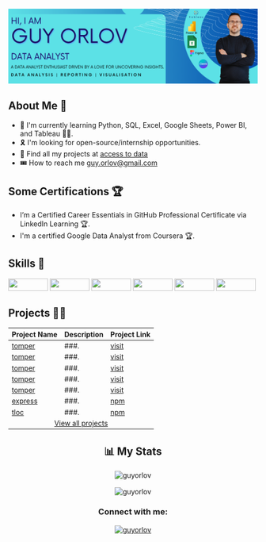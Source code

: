 <p align='center'>
<p dir="auto"><a target="_blank" rel="noopener noreferrer" href="Banner Cover Github Profile.png"><img src="Banner Cover Github Profile.png" style="max-width: 100%;"></a></p>

</p>

## About Me 👦
 
- 🤺 I&#39;m currently learning Python, SQL, Excel, Google Sheets, Power BI, and Tableau 👩‍💻. 
- 🎗 I&#39;m looking for open-source/internship opportunities. 
- 🎽 Find all my projects at [access to data](www.accesstodata.co.uk) 
- 🎟 How to reach me [guy.orlov@gmail.com](guy.orlov@gmail.com)
 
## Some Certifications 🏆
 
- I’m a Certified Career Essentials in GitHub Professional Certificate via LinkedIn Learning 🏆. 
- I&#39;m a certified Google Data Analyst from Coursera 🏆.

## Skills 💪
<p>
<!-- Google Chrome  -->
<img width='80px' height='25px' style="width:80px;height:25px" src='https://img.shields.io/badge/Google%20Chrome-4285F4?style=for-the-badge&amp;logo=GoogleChrome&amp;logoColor=white' />
<!-- MicrosoftSQLServer  -->
<img width='80px' height='25px' style="width:80px;height:25px" src='https://img.shields.io/badge/Microsoft%20SQL%20Sever-CC2927?style=for-the-badge&amp;logo=microsoft%20sql%20server&amp;logoColor=white' />
<!-- Microsoft Learn  -->
<img width='80px' height='25px' style="width:80px;height:25px" src='https://img.shields.io/badge/Microsoft_Learn-258ffa?style=for-the-badge&amp;logo=microsoft&amp;logoColor=white' />
<!-- Microsoft Excel  -->
<img width='80px' height='25px' style="width:80px;height:25px" src='https://img.shields.io/badge/Microsoft_Excel-217346?style=for-the-badge&amp;logo=microsoft-excel&amp;logoColor=white' />
<!-- Power Bi  -->
<img width='80px' height='25px' style="width:80px;height:25px" src='https://img.shields.io/badge/power_bi-F2C811?style=for-the-badge&amp;logo=powerbi&amp;logoColor=black' />
<!-- WordPress  -->
<img width='80px' height='25px' style="width:80px;height:25px" src='https://img.shields.io/badge/WordPress-%23117AC9.svg?style=for-the-badge&amp;logo=WordPress&amp;logoColor=white' />

</p>

## Projects 👷‍♂️

<table>
<thead>
  <tr>
    <th>Project Name</th>
    <th>Description</th>
    <th>Project Link</th>
  </tr>
</thead>
<tbody>
  <tr>
    <td><a href="https://github.com" target="_blank" rel="noopener noreferrer">tomper</a></td>
    <td>###.</td>
    <td><a href="https://" target="_blank" rel="no">visit</a></td>
  </tr>
  <tr>
    <td><a href="https://github.com" target="_blank" rel="noopener noreferrer">tomper</a></td>
    <td>###.</td>
    <td><a href="https:///" target="_blank" rel="nor">visit</a></td>
  </tr>
  <tr>
    <td><a href="https://github.com" target="_blank" rel="no">tomper</a></td>
    <td>###.</td>
    <td><a href="https://" target="_blank" rel="no">visit</a></td>
  </tr>
  <tr>
    <td><a href="https://github.com" target="_blank" rel="nor">tomper</a></td>
    <td>###.</td>
    <td><a href="https://" target="_blank" rel="no">visit</a></td>
  </tr>
  <tr>
    <td><a href="https://github.com" target="_blank" rel="no">tomper</a></td>
    <td>###.</td>
    <td><a href="https://" target="_blank" rel="no">visit</a></td>
  </tr>
  <tr>
    <td><a href="https://github.com" target="_blank" rel="nor">express</a></td>
    <td>###.</td>
    <td><a href="https://www.npmjs.com" target="_blank" rel="noo">npm</a></td>
  </tr>
  <tr>
    <td><a href="https://github.com/varunKT001/tloc" target="_blank" rel="no">tloc</a></td>
    <td>###.</td>
    <td><a href="https://www.npmjs.com/package/tloc" target="_blank" rel="no">npm</a></td>
  </tr>
  <tr>
    <td colspan="3" align="center"><a href="https://github.com/varunKT001?tab=repositories">View all projects</a></td>
  </tr>
</tbody>
</table>

<h2 align="center">📊 My Stats</h2>

<p align="center"><img align="center" src="https://streak-stats.demolab.com/?user=guyorlov&theme=default " alt="guyorlov" /></p>
 
<p align="center"><img align="center" src="https://github-readme-stats.vercel.app/api?username=guyorlov&theme=default&show_icons=true&locale=en" alt="guyorlov" /></p>

<h3 align="center">Connect with me:</h3>
<p align="center">
<a href="https://www.linkedin.com/in/guy-orlov/" target="blank"><img align="center" src="https://raw.githubusercontent.com/rahuldkjain/github-profile-readme-generator/master/src/images/icons/Social/linked-in-alt.svg" alt="guyorlov" height="30px" width="40px" /></a>

</p>

<br/>
<br/>
